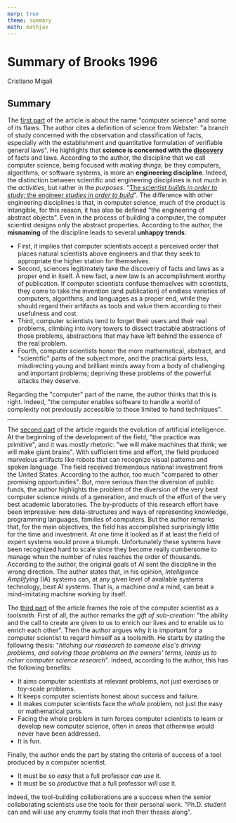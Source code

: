 ```yaml
---
marp: true
theme: summary
math: mathjax
---
```

# Summary of Brooks 1996

<div class="author">

Cristiano Migali

</div>

## Summary

The <u>first part</u> of the article is about the name "computer science" and some of its flaws. The author cites a definition of science from Webster: "a branch of study concerned with the observation and classification of facts, especially with the establishment and quantitative formulation of verifiable general laws". He highlights that **science is concerned with the <u>discovery</u>** of facts and laws. According to the author, the discipline that we call computer science, being focused with _making things_, be they computers, algorithms, or software systems, is more an **engineering discipline**. Indeed, the distinction between scientific and engineering disciplines is not much in the _activities_, but rather in the _purposes_. "<u>The scientist _builds in order to study_; the engineer _studies in order to build_</u>". The difference with other engineering disciplines is that, in computer science, much of the product is intangible, for this reason, it has also be defined "the engineering of abstract objects". Even in the process of building a computer, the computer scientist designs only the abstract properties.
According to the author, the **misnaming** of the discipline leads to several **unhappy trends**:
- First, it implies that computer scientists accept a perceived order that places natural scientists above engineers and that they seek to appropriate the higher station for themselves.
- Second, sciences legitimately take the discovery of facts and laws as a proper end in itself. A new fact, a new law is an accomplishment worthy of publication. If computer scientists confuse themselves with scientists, they come to take the invention (and publication) of endless varieties of computers, algorithms, and languages as a proper end, while they should regard their artifacts as tools and value them according to their usefulness and cost.
- Third, computer scientists tend to forget their users and their real problems, climbing into ivory towers to dissect tractable abstractions of those problems, abstractions that may have left behind the essence of the real problem.
- Fourth, computer scientists honor the more mathematical, abstract, and "scientific" parts of the subject more, and the practical parts less, misdirecting young and brilliant minds away from a body of challenging and important problems; depriving these problems of the powerful attacks they deserve.

Regarding the "computer" part of the name, the author thinks that this is right. Indeed, "the computer enables software to handle a world of complexity not previously accessible to those limited to hand techniques".

---

The <u>second part</u> of the article regards the evolution of artificial intelligence. At the beginning of the development of the field, "the practice was primitive", and it was mostly rhetoric: "we will make machines that think; we will make giant brains". With sufficient time and effort, the field produced marvelous artifacts like robots that can recognize visual patterns and spoken language. The field received tremendous national investment from the United States. According to the author, too much "compared to other promising opportunities". But, more serious than the diversion of public funds, the author highlights the problem of the diversion of the very best computer science minds of a generation, and much of the effort of the very best academic laboratories.
The by-products of this research effort have been impressive: new data-structures and ways of representing knowledge, programming languages, families of computers. But the author remarks that, for the main objectives, the field has accomplished surprisingly little for the time and investment. At one time it looked as if at least the field of expert systems would prove a triumph. Unfortunately these systems have been recognized hard to scale since they become really cumbersome to manage when the number of rules reaches the order of thousands. According to the author, the original goals of AI sent the discipline in the wrong direction. The author states that, in his opinion, _Intelligence Amplifying_ (IA) systems can, at any given level of available systems technology, beat AI systems. That is, a machine _and_ a mind, can beat a mind-imitating machine working by itself.

The <u>third part</u> of the article frames the role of the computer scientist as a _toolsmith_. First of all, the author remarks the _gift of sub-creation_: "the ability and the call to create are given to us to enrich our lives and to enable us to enrich each other". Then the author argues why it is important for a computer scientist to regard himself as a toolsmith. He starts by stating the following thesis: "_hitching our reasearch to someone else's driving problems, and solving those problems on the owners' terms, leads us to richer computer science research_". Indeed, according to the author, this has the following benefits:
- It aims computer scientists at relevant problems, not just exercises or toy-scale problems.
- It keeps computer scientists honest about success and failure.
- It makes computer scientists face the _whole_ problem, not just the easy or mathematical parts.
- Facing the whole problem in turn forces computer scientists to learn or develop new computer science, often in areas that otherwise would never have been addressed.
- It is fun.

Finally, the author ends the part by stating the criteria of success of a tool produced by a computer scientist.
- It must be so _easy_ that a full professor _can use_ it.
- It must be so _productive_ that a full professor _will use_ it.

Indeed, the tool-building collaborations are a success when the senior collaborating scientists use the tools for their personal work. "Ph.D. student can and will use any crummy tools that inch their theses along".